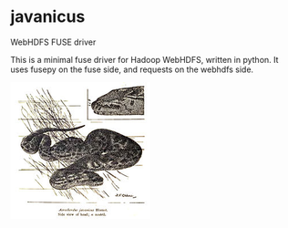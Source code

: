 javanicus
=========

WebHDFS FUSE driver

This is a minimal fuse driver for Hadoop WebHDFS, 
written in python.  It uses fusepy on the fuse side,
and requests on the webhdfs side.

![Acrochordus Javanicus](245px-AcrochordusJavanicusRooij.jpg "By Nelly de Rooij [Public domain], via Wikimedia Commons")

